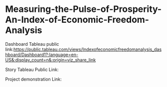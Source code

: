 # Measuring-the-Pulse-of-Prosperity-An-Index-of-Economic-Freedom-Analysis

Dashboard Tableau public link:https://public.tableau.com/views/Indexofeconomicfreedomanalysis_dashboard/Dashboard1?:language=en-US&:display_count=n&:origin=viz_share_link

Story Tableau Public Link:

Project demonstration Link:
